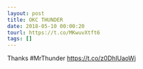 ```yaml
---
layout: post
title: OKC THUNDER
date: 2018-05-10 00:00:20
tourl: https://t.co/MKwuvXtft6
tags: []
---
```

Thanks #MrThunder https://t.co/z0DhIUaoWj